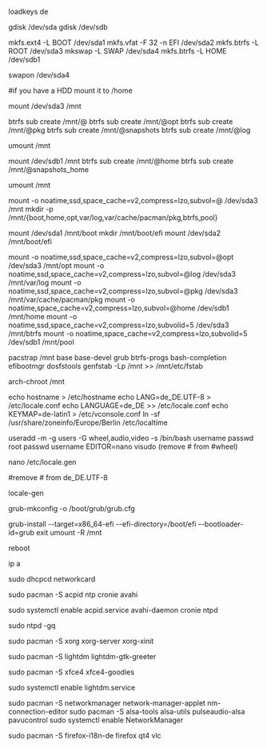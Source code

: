 loadkeys de

gdisk /dev/sda
gdisk /dev/sdb

mkfs.ext4 -L BOOT /dev/sda1
mkfs.vfat -F 32 -n EFI /dev/sda2
mkfs.btrfs -L ROOT /dev/sda3
mkswap -L SWAP /dev/sda4
mkfs.btrfs -L HOME /dev/sdb1

swapon /dev/sda4

#if you have a HDD mount it to /home

mount /dev/sda3 /mnt

btrfs sub create /mnt/@
btrfs sub create /mnt/@opt
btrfs sub create /mnt/@pkg
btrfs sub create /mnt/@snapshots
btrfs sub create /mnt/@log

umount /mnt

mount /dev/sdb1 /mnt
btrfs sub create /mnt/@home
btrfs sub create /mnt/@snapshots_home

umount /mnt

mount -o noatime,ssd,space_cache=v2,compress=lzo,subvol=@ /dev/sda3 /mnt
mkdir -p /mnt/{boot,home,opt,var/log,var/cache/pacman/pkg,btrfs,pool}

mount /dev/sda1 /mnt/boot
mkdir /mnt/boot/efi
mount /dev/sda2 /mnt/boot/efi

mount -o noatime,ssd,space_cache=v2,compress=lzo,subvol=@opt /dev/sda3 /mnt/opt
mount -o noatime,ssd,space_cache=v2,compress=lzo,subvol=@log /dev/sda3 /mnt/var/log
mount -o noatime,ssd,space_cache=v2,compress=lzo,subvol=@pkg /dev/sda3 /mnt/var/cache/pacman/pkg
mount -o noatime,space_cache=v2,compress=lzo,subvol=@home /dev/sdb1 /mnt/home
mount -o noatime,ssd,space_cache=v2,compress=lzo,subvolid=5 /dev/sda3 /mnt/btrfs
mount -o noatime,space_cache=v2,compress=lzo,subvolid=5 /dev/sdb1 /mnt/pool

pacstrap /mnt base base-devel grub btrfs-progs bash-completion efibootmgr dosfstools
genfstab -Lp /mnt >> /mnt/etc/fstab

arch-chroot /mnt

echo hostname > /etc/hostname
echo LANG=de_DE.UTF-8 > /etc/locale.conf
echo LANGUAGE=de_DE >> /etc/locale.conf
echo KEYMAP=de-latin1 > /etc/vconsole.conf
ln -sf /usr/share/zoneinfo/Europe/Berlin /etc/localtime

useradd -m -g users -G wheel,audio,video -s /bin/bash username
passwd root
passwd username
EDITOR=nano visudo (remove # from #wheel)

nano /etc/locale.gen

#remove # from de_DE.UTF-8

locale-gen

grub-mkconfig -o /boot/grub/grub.cfg

grub-install --target=x86_64-efi --efi-directory=/boot/efi --bootloader-id=grub
exit
umount -R /mnt

reboot

ip a

sudo dhcpcd networkcard

sudo pacman -S acpid ntp cronie avahi

sudo systemctl enable acpid.service avahi-daemon cronie ntpd

sudo ntpd -gq

sudo pacman -S xorg xorg-server xorg-xinit

sudo pacman -S lightdm lightdm-gtk-greeter

sudo pacman -S xfce4 xfce4-goodies

sudo systemctl enable lightdm.service


sudo pacman -S networkmanager network-manager-applet nm-connection-editor
sudo pacman -S alsa-tools alsa-utils pulseaudio-alsa pavucontrol
sudo systemctl enable NetworkManager

sudo pacman -S firefox-i18n-de firefox qt4 vlc
